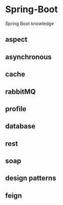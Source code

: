 # Spring-Boot
Spring Boot knowledge

## aspect

## asynchronous

## cache

## rabbitMQ

## profile

## database

## rest

## soap

## design patterns

## feign
